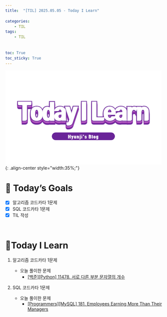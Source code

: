 ```yaml
---
title:  "[TIL] 2025.05.05 - Today I Learn" 

categories: 
    - TIL
tags: 
    - TIL


toc: True
toc_sticky: True
---
```


![TIL](/assets/images/TIL3.png){: .align-center style="width:35%;"}


# 🎯 Today’s Goals
- [x] 알고리즘 코드카타 1문제
- [x] SQL 코드카타 1문제
- [x] TIL 작성

<br>

# 👀Today I Learn

1. 알고리즘 코드카타 1문제

   - 오늘 풀이한 문제
     - [[백준][Python] 11478. 서로 다른 부분 문자열의 개수](https://hzi09.github.io/python_boj/python_11478/)

2. SQL 코드카타 1문제

   - 오늘 풀이한 문제
     - [[Programmers][MySQL] 181. Employees Earning More Than Their Managers](https://hzi09.github.io/mysql_leetcode/lc_sql_181)